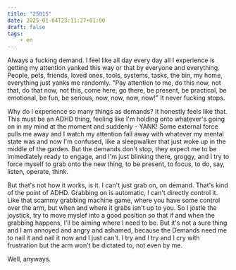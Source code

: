 ```yaml
---
title: "2501S"
date: 2025-01-04T23:11:27+01:00
draft: false
tags:
    - en
---
```


Always a fucking demand. I feel like all day every day all I experience is getting 
my attention yanked this way or that by everyone and everything. People, pets, friends,
loved ones, tools, systems, tasks, the bin, my home, everything just yanks me randomly.
"Pay attention to me, do this now, not that, do that now, not this, come here, go there,
be present, be practical, be emotional, be fun, be serious, now, now, now, now!"
It never fucking stops.

Why do I experience so many things as demands? It honestly feels like that.
This must be an ADHD thing, feeling like I'm holding onto whatever's going on in my mind
at the moment and suddenly - YANK! Some external force pulls me away and I watch my 
attention fall away with whatever my mental state was and now I'm confused, like
a sleepwalker that just woke up in the middle of the garden. But the demands don't stop,
they expect me to be immediately ready to engage, and I'm just blinking there, groggy,
and I try to force myself to grab onto the new thing, to be present, to focus, to do,
say, listen, operate, think.

But that's not how it works, is it. I can't just grab on, on demand. That's kind of the
point of ADHD. Grabbing on is automatic, I can't directly control it. Like that scammy
grabbing machine game, where you have some control over the arm, but when and where it
grabs isn't up to you. So I jostle the joystick, try to move myslef into a good position
so that if and when the grabbing happens, I'll be aiming where I need to be. But it's not
a sure thing and I am annoyed and angry and ashamed, because the Demands need me to
nail it and nail it now and I just can't. I try and I try and I cry with frustration
but the arm won't be dictated to, not even by me.

Well, anyways.